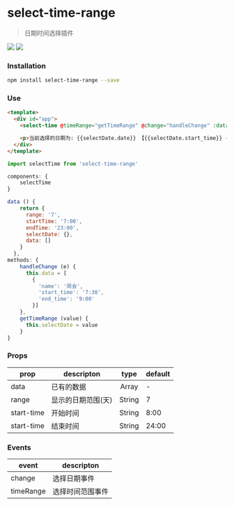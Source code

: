 # select-time-range

> 日期时间选择插件

![](https://github.com/zhouyangit/select-time-range/blob/master/src/assets/demo1.png?raw=true)
![](https://github.com/zhouyangit/select-time-range/blob/master/src/assets/demo2.png?raw=true)


### Installation
```bash
npm install select-time-range --save
```

### Use

```html
<template>
  <div id="app">
    <select-time @timeRange="getTimeRange" @change="handleChange" :data="data" :range="range" :start-time="startTime" :end-time="endTime"></select-time>

    <p>当前选择的日期为: {{selectDate.date}} 【{{selectDate.start_time}} -- {{selectDate.end_time}}】</p>
  </div>
</template>


```

``` js
import selectTime from 'select-time-range'

components: {
    selectTime
}

data () {
    return {
      range: '7',
      startTime: '7:00',
      endTime: '23:00',
      selectDate: {},
      data: []
    }
  },
methods: {
    handleChange (e) {
      this.data = [
        {
          'name': '周会',
          'start_time': '7:30',
          'end_time': '9:00'
        }]
    },
    getTimeRange (value) {
      this.selectDate = value
    }
}

```

### Props
prop              | descripton                   | type                   | default
------------------|------------------------------|:----------------------:|---------------------
data              | 已有的数据                     | Array                 | -
range             | 显示的日期范围(天)              | String                | 7
start-time        | 开始时间                       | String               | 8:00
start-time        | 结束时间                       | String                | 24:00

### Events
event             | descripton                  
------------------|-----------------------------
change         | 选择日期事件     
timeRange     | 选择时间范围事件 
